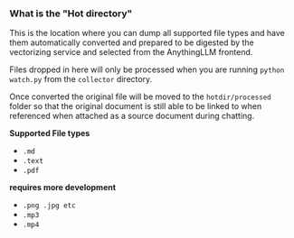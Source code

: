 ### What is the "Hot directory"

This is the location where you can dump all supported file types and have them automatically converted and prepared to be digested by the vectorizing service and selected from the AnythingLLM frontend.

Files dropped in here will only be processed when you are running `python watch.py` from the `collector` directory.

Once converted the original file will be moved to the `hotdir/processed` folder so that the original document is still able to be linked to when referenced when attached as a source document during chatting.

**Supported File types**
- `.md`
- `.text`
- `.pdf`

__requires more development__
- `.png .jpg etc`
- `.mp3`
- `.mp4`
